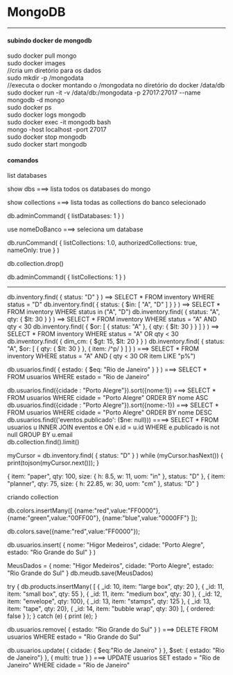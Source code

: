 # MongoDB
***
#### subindo docker de mongodb
sudo docker pull mongo<br />
sudo docker images<br />
//cria um diretório para os dados<br />
sudo mkdir -p /mongodata<br />
//executa o docker montando o /mongodata no diretório do docker /data/db<br />
sudo docker run -it -v /data/db:/mongodata -p 27017:27017 --name mongodb -d mongo<br />
sudo docker ps<br />
sudo docker logs mongodb<br />
sudo docker exec -it mongodb bash<br />
mongo -host localhost -port 27017 <br />
sudo docker stop mongodb<br />
sudo docker start mongodb<br />

#### comandos
list databases

show dbs ===> lista todos os databases do mongo

show collections ===> lista todas as collections do banco selecionado

db.adminCommand( { listDatabases: 1 } )

use nomeDoBanco    ===> seleciona um database

db.runCommand( { listCollections: 1.0, authorizedCollections: true, nameOnly: true } )

db.collection.drop()

db.adminCommand( { listCollections: 1 } )

----------------------------------
db.inventory.find( { status: "D" } )  ==> SELECT * FROM inventory WHERE status = "D"
db.inventory.find( { status: { $in: [ "A", "D" ] } } )  ==> SELECT * FROM inventory WHERE status in ("A", "D")
db.inventory.find( { status: "A", qty: { $lt: 30 } } )   ==> SELECT * FROM inventory WHERE status = "A" AND qty < 30
db.inventory.find( { $or: [ { status: "A" }, { qty: { $lt: 30 } } ] } )  ==> SELECT * FROM inventory WHERE status = "A" OR qty < 30
db.inventory.find( { dim_cm: { $gt: 15, $lt: 20 } } )
db.inventory.find( {
     status: "A",
     $or: [ { qty: { $lt: 30 } }, { item: /^p/ } ]
} )                                                              ===> SELECT * FROM inventory WHERE status = "A" AND ( qty < 30 OR item LIKE "p%")

db.usuarios.find(
                   { estado: { $eq: "Rio de Janeiro" } }
)  ===> SELECT * FROM usuarios WHERE estado = "Rio de Janeiro"


db.usuarios.find({cidade : "Porto Alegre"}).sort({nome:1})    ===> SELECT * FROM usuarios WHERE cidade = "Porto Alegre" ORDER BY nome ASC
db.usuarios.find({cidade : "Porto Alegre"}).sort({nome:-1})    ===> SELECT * FROM usuarios WHERE cidade = "Porto Alegre" ORDER BY nome DESC
db.usuarios.find(('eventos.publicado': ($ne: null))) ====> SELECT * FROM usuarios u INNER JOIN eventos e ON e.id = u.id
                                                           WHERE e.publicado is not null
                                                           GROUP BY u.email   
db.collection.find(<query>).limit(<number>)



myCursor = db.inventory.find( { status: "D" } )
while (myCursor.hasNext()) {
    print(tojson(myCursor.next()));
}



{
 item: "paper",
 qty: 100,
 size: {
   h: 8.5,
   w: 11,
   uom: "in"
   },
 status: "D"
},
{
 item: "planner",
 qty: 75,
 size: {
   h: 22.85,
   w: 30,
   uom: "cm"
   },
 status: "D"
}





criando collection


db.colors.insertMany([
               {name:"red",value:"FF0000"},
               {name:"green",value:"00FF00"},
               {name:"blue",value:"0000FF"}
]);


db.colors.save({name:"red",value:"FF0000"});

db.usuarios.insert( {
                     nome: "Higor Medeiros",
                     cidade: "Porto Alegre",
                     estado: "Rio Grande do Sul"
            }
  )
  
  
MeusDados = {
          nome: "Higor Medeiros",
          cidade: "Porto Alegre",
          estado: "Rio Grande do Sul"
}
db.meudb.save(MeusDados)


try {
   db.products.insertMany( [
      { _id: 10, item: "large box", qty: 20 },
      { _id: 11, item: "small box", qty: 55 },
      { _id: 11, item: "medium box", qty: 30 },
      { _id: 12, item: "envelope", qty: 100},
      { _id: 13, item: "stamps", qty: 125 },
      { _id: 13, item: "tape", qty: 20},
      { _id: 14, item: "bubble wrap", qty: 30}
   ], { ordered: false } );
} catch (e) {
   print (e);
}



db.usuarios.remove( { estado: "Rio Grande do Sul" } ) ===> DELETE FROM usuarios WHERE estado = "Rio Grande do Sul"

db.usuarios.update( { cidade: { $eq:"Rio de Janeiro" } },
                           $set:   { estado: "Rio de Janeiro"} },
                           { multi: true }
  )                                                               ===> UPDATE usuarios SET estado = "Rio de Janeiro" WHERE cidade = "Rio de Janeiro"
